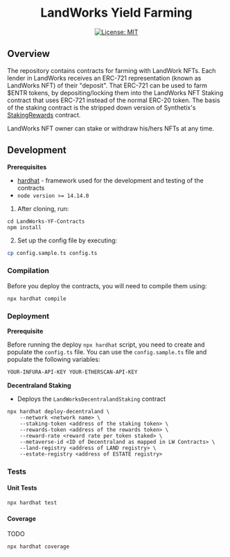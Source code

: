 <div align="center">

# LandWorks Yield Farming

[![License: MIT](https://img.shields.io/badge/License-MIT-yellow.svg)](https://opensource.org/licenses/MIT)

</div>

## Overview

The repository contains contracts for farming with LandWork NFTs. Each lender in LandWorks receives an ERC-721
representation (known as LandWorks NFT) of their "deposit". That ERC-721 can be used to farm $ENTR tokens, by
depositing/locking them into the LandWorks NFT Staking contract that uses ERC-721 instead of the normal ERC-20 token.
The basis of the staking contract is the stripped down version of
Synthetix's [StakingRewards](https://solidity-by-example.org/defi/staking-rewards/) contract.

LandWorks NFT owner can stake or withdraw his/hers NFTs at any time.

## Development

**Prerequisites**

- [hardhat](https://hardhat.org/) - framework used for the development and testing of the contracts
- `node version >= 14.14.0`

1. After cloning, run:

```
cd LandWorks-YF-Contracts
npm install
```

2. Set up the config file by executing:

```bash
cp config.sample.ts config.ts
``` 

### Compilation

Before you deploy the contracts, you will need to compile them using:

```
npx hardhat compile
```

### Deployment

**Prerequisite**

Before running the deploy `npx hardhat` script, you need to create and populate the `config.ts` file. You can use
the `config.sample.ts` file and populate the following variables:

```markdown
YOUR-INFURA-API-KEY YOUR-ETHERSCAN-API-KEY
```

**Decentraland Staking**

* Deploys the `LandWorksDecentralandStaking` contract

```shell
npx hardhat deploy-decentraland \
    --network <network name> \
    --staking-token <address of the staking token> \
    --rewards-token <address of the rewards token> \
    --reward-rate <reward rate per token staked> \
    --metaverse-id <ID of Decentraland as mapped in LW Contracts> \
    --land-registry <address of LAND registry> \
    --estate-registry <address of ESTATE registry>
```

### Tests

#### Unit Tests

```bash
npx hardhat test
```

#### Coverage

TODO

```bash
npx hardhat coverage
```
